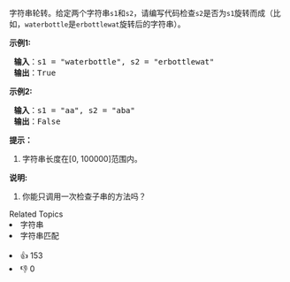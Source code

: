 <p>字符串轮转。给定两个字符串<code>s1</code>和<code>s2</code>，请编写代码检查<code>s2</code>是否为<code>s1</code>旋转而成（比如，<code>waterbottle</code>是<code>erbottlewat</code>旋转后的字符串）。</p>

<p><strong>示例1:</strong></p>

<pre><strong> 输入</strong>：s1 = "waterbottle", s2 = "erbottlewat"
<strong> 输出</strong>：True
</pre>

<p><strong>示例2:</strong></p>

<pre><strong> 输入</strong>：s1 = "aa", s2 = "aba"
<strong> 输出</strong>：False
</pre>

<ol> 
</ol>

<p><strong>提示：</strong></p>

<ol> 
 <li>字符串长度在[0, 100000]范围内。</li> 
</ol>

<p><strong>说明:</strong></p>

<ol> 
 <li>你能只调用一次检查子串的方法吗？</li> 
</ol>

<div><div>Related Topics</div><div><li>字符串</li><li>字符串匹配</li></div></div><br><div><li>👍 153</li><li>👎 0</li></div>